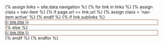 <style>
/* Dropdown Content (Hidden by Default) */
.dropdown-content {
  display: none;
  position: absolute;
  background-color: #fff;
  color:#8b583d;
  min-width: 140px;
  box-shadow: 0px 8px 16px 0px rgba(0,0,0,0.2);
  z-index: 1;
  width:100%;
/*  line-height:2rem;*/
  top:28px;
  list-style: none;
  text-align:center;
}

/* Links inside the dropdown */
.dropdown-content a {
  color: #8b583d;
  padding: 2px 6px;
  text-decoration: none;
  display: block;
}

/* Change color of dropdown links on hover */
.dropdown-content a:hover {background-color: #8b583d;
    color: #fff;
}
#Toolbar ul { 
    list-style: none; 
    float: left; 
    padding:0;
}
#Toolbar ul li{ 
    font-size:small;
    border: 1px solid #8b583d;
}
/* Show the dropdown menu on hover */
.dropdown:hover .dropdown-content {
    display: block;
    }

/* Change the background color of the dropdown button when the dropdown content is shown */
.dropdown:hover .dropbtn {background-color: #001e36;}
</style>
<script>
$(document).ready(function(){
    $("#toggleLink").unbind().click(function() {
        var showList = $("#toggleLink").hasClass("show-nav-link");
        if (showList) {
            $("#sub-menu").show();
            $("#toggleLink").removeClass("show-nav-link");
            $("#toggleLink").addClass("hide-nav-link");
            $("#toggleLink").html("Hide section navigation<span class=\"fa fa-angle-up\">&nbsp;</span>");
        } else {
            $("#sub-menu").hide();
            $("#toggleLink").removeClass("hide-nav-link");
            $("#toggleLink").addClass("show-nav-link");
            $("#toggleLink").html("Show section navigation<span class=\"fa fa-angle-down\">&nbsp;</span>");
        }
    });
});
</script>
<nav id="Toolbar"  class="tbToolbar navbar navbar-expand-md" role="navigation"><!-- class="collapse navbar-collapse">-->
    <ul class="navbar-nav mx-auto"><!-- nav navbar-nav">-->
        {% assign links = site.data.navigation %}
        {% for link in links %}
                {% assign class = nav-item %}
                {% if page.url == link.url %}
                    {% assign class = 'nav-item active' %}
                {% endif %}
                {% if link.sublinks %}
                    <li id="{{link.linktitle}}-menu" id="{{ class }}" class="dropdown {{ class }} tbItem">
                        <a href="{{ link.url }}" class="nav-link tbItemLink dropdown-toggle" data-toggle="dropdown" role="button" aria-haspopup="true" aria-expanded="false">{{ link.title }} <span class="caret"></span></a>
                        <ul class="dropdown-content">
                            {% for sublink in link.sublinks %}
                                {% if sublink.title == 'separator' %}
                                    <li role="separator" class="sub-nav-group divider"></li>
                                {% else %}
                                    <li>
                                        <a href="{{ sublink.url }}">{{ sublink.title }}</a>
                                    </li>
                                {% endif %}
                            {% endfor %}
                        </ul>
                    </li>
                {% else %}
                    <li id="{{ class }}" class="{{ class }} tbItem">
                        <a class="nav-link tbItemLink" href="{{ link.url }}">{{ link.title }}</a>
                    </li>
                {% endif %}
        {% endfor %}
    </ul>
</nav>

